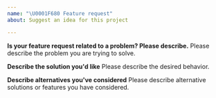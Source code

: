 ```yaml
---
name: "\U0001F680 Feature request"
about: Suggest an idea for this project

---
```


<!--
Thank you for suggesting an idea to make Alibaba Cloud SDK better.

Please fill in as much of the template below as you're able.
-->

**Is your feature request related to a problem? Please describe.**
Please describe the problem you are trying to solve.

**Describe the solution you'd like**
Please describe the desired behavior.

**Describe alternatives you've considered**
Please describe alternative solutions or features you have considered.
